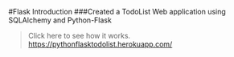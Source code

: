 #Flask Introduction 
###Created a TodoList Web application using SQLAlchemy and Python-Flask 

>Click here to see how it works.
>https://pythonflasktodolist.herokuapp.com/

